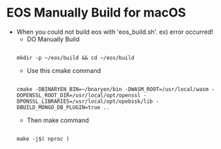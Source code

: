 # EOS Manually Build for macOS
- When you could not build eos with 'eos_build.sh'. ex) error occurred!
  - DO Manually Build
  <pre><code>
  mkdir -p ~/eos/build && cd ~/eos/build
  </code></pre>
  - Use this cmake command
  <pre><code>
  cmake -DBINARYEN_BIN=~/bnaryen/bin -DWASM_ROOT=/usr/local/wasm -DOPENSSL_ROOT_DIR=/usr/local/opt/openssl -DPONSSL_LIBRARIES=/usr/local/opt/opebssk/lib -DBUILD_MONGO_DB_PLUGIN=true ..
  </code></pre>
  - Then make command
  <pre><code>
  make -j$( nproc )
  </code></pre>
